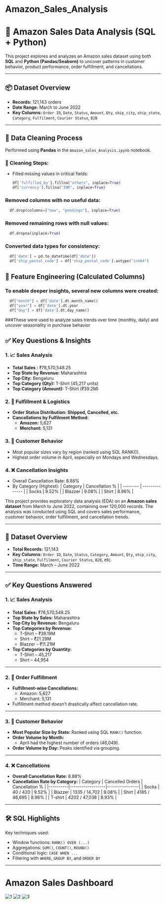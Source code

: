 # Amazon_Sales_Analysis
# 🛒 Amazon Sales Data Analysis (SQL + Python)

This project explores and analyzes an Amazon sales dataset using both **SQL** and **Python (Pandas/Seaborn)** to uncover patterns in customer behavior, product performance, order fulfillment, and cancellations.

---

## 📦 Dataset Overview

- **Records:** 121,143 orders
- **Date Range:** March to June 2022
- **Key Columns:** `Order ID`, `Date`, `Status`, `Amount`, `Qty`, `ship_city`, `ship_state`, `Category`, `Fulfilment`, `Courier Status`, `B2B`

---

## 🧹 Data Cleaning Process

Performed using **Pandas** in the `Amazon_sales_Analysis.ipynb` notebook.

### 🔧 Cleaning Steps:
- Filled missing values in critical fields:
  ```python
  df['fulfilled_by'].fillna("others", inplace=True)
  df['currency'].fillna("INR", inplace=True)

### Removed columns with no useful data:
```python
  df.drop(columns=["new", "pendings"], inplace=True)
```

### Removed remaining rows with null values:
```python
  df.dropna(inplace=True)
```

### Converted data types for consistency:
```python
  df['date'] = pd.to_datetime(df['date'])
  df['ship_postal_code'] = df['ship_postal_code'].astype("int64")
```

## 🧠 Feature Engineering (Calculated Columns)
### To enable deeper insights, several new columns were created:
```python
  df["month"] = df['date'].dt.month_name()
  df["year"] = df['date'].dt.year
  df["day"] = df['date'].dt.day_name()
```
###These were used to analyze sales trends over time (monthly, daily) and uncover seasonality in purchase behavior

## ✅ Key Questions & Insights
### 1. 📈 Sales Analysis
- **Total Sales :** ₹78,570,548.25
- **Top State by Revenue:** Maharashtra
- **Top City:** Bengaluru
- **Top Category (Qty):** T-Shirt (45,217 units)
- **Top Category (Amount):** T-Shirt (₹39.2M)

### 2. 🚚 Fulfillment & Logistics
- **Order Status Distribution: Shipped, Cancelled, etc.**
- **Cancellations by Fulfilment Method:**
    - **Amazon:** 5,627
    - **Merchant:** 5,131
 
### 3. 👕 Customer Behavior
- Most popular sizes vary by region (ranked using SQL RANK()).
- Highest order volume in April, especially on Mondays and Wednesdays.

### 4. ❌ Cancellation Insights
- Overall Cancellation Rate: 8.88%
- By Category (Highest):
| Category | Cancellation % |
| -------- | -------------- |
| Socks    | 9.52%          |
| Blazzer  | 9.08%          |
| Shirt    | 8.96%          |



This project provides exploratory data analysis (EDA) on an **Amazon sales dataset** from March to June 2022, containing over 120,000 records. The analysis was conducted using SQL and covers sales performance, customer behavior, order fulfillment, and cancellation trends.

---

## 📁 Dataset Overview

- **Total Records:** 121,143
- **Key Columns:** `Order ID`, `Date`, `Status`, `Category`, `Amount`, `Qty`, `ship_city`, `ship_state`, `Fulfilment`, `Courier Status`, `B2B`, etc.
- **Time Range:** March – June 2022

---

## ✅ Key Questions Answered

### 1. 📈 Sales Analysis
- **Total Sales:** ₹78,570,548.25
- **Top State by Sales:** Maharashtra
- **Top City by Revenue:** Bengaluru
- **Top Categories by Revenue:**
  - T-Shirt – ₹39.19M
  - Shirt – ₹21.29M
  - Blazzer – ₹11.21M
- **Top Categories by Quantity:**
  - T-Shirt – 45,217
  - Shirt – 44,954

---

### 2. 🚚 Order Fulfillment
- **Fulfillment-wise Cancellations:**
  - Amazon: 5,627
  - Merchant: 5,131
- Fulfillment method doesn’t drastically affect cancellation rate.

---

### 3. 👥 Customer Behavior
- **Most Popular Size by State:** Ranked using SQL `RANK()` function.
- **Order Volume by Month:**
  - April had the highest number of orders (46,049).
- **Order Volume by Day:** Peaks identified via grouping.

---

### 4. ❌ Cancellations
- **Overall Cancellation Rate:** 8.88%
- **Cancellation Rate by Category:**
  | Category | Cancelled Orders | Cancellation % |
  |----------|------------------|----------------|
  | Socks    | 40 / 420         | 9.52%          |
  | Blazzer  | 1335 / 14,702    | 9.08%          |
  | Shirt    | 4185 / 46,695    | 8.96%          |
  | T-shirt  | 4202 / 47,038    | 8.93%          |

---

## 🛠 SQL Highlights

Key techniques used:
- Window functions: `RANK() OVER (...)`
- Aggregations: `SUM()`, `COUNT()`, `ROUND()`
- Conditional logic: `CASE WHEN ...`
- Filtering with `WHERE`, `GROUP BY`, and `ORDER BY`

---

# Amazon Sales Dashboard
![1](https://github.com/user-attachments/assets/1a1b9e8c-e44a-4c82-8122-6141f974d5df)
![2](https://github.com/user-attachments/assets/2f1b27e8-7353-4781-8915-e00ea29d9dd9)
![3](https://github.com/user-attachments/assets/f0a88daf-3e1b-4f31-a748-eb5f514f40dc)


